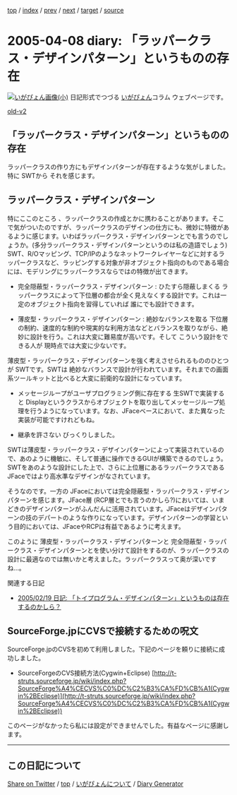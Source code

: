 [top](../index.html) 
 / [index](index.html) 
 / [prev](ig050403.html) 
 / [next](ig050414.html) 
 / [target](https://igapyon.github.io/diary/2005/ig050408.html) 
 / [source](https://github.com/igapyon/diary/blob/gh-pages/2005/ig050408.src.md) 

2005-04-08 diary: 「ラッパークラス・デザインパターン」というものの存在
=====================================================================================================
[![いがぴょん画像(小)](https://igapyon.github.io/diary/images/iga200306s.jpg "いがぴょん")](https://igapyon.github.io/diary/memo/memoigapyon.html) 日記形式でつづる [いがぴょん](https://igapyon.github.io/diary/memo/memoigapyon.html)コラム ウェブページです。

[old-v2](ig050408-orig.html)

## 「ラッパークラス・デザインパターン」というものの存在

ラッパークラスの作り方にもデザインパターンが存在するような気がしました。特に SWTから それを感じます。


## ラッパークラス・デザインパターン

特にここのところ 、ラッパークラスの作成とかに携わることがあります。そこで気がついたのですが、ラッパークラスのデザインの仕方にも、微妙に特徴があるように感じます。いわばラッパークラス・デザインパターンとでも言うのでしょうか。(多分ラッパークラス・デザインパターンというのは私の造語でしょう) SWT、R/Oマッピング、TCP/IPのようなネットワークレイヤーなどに対するラッパークラスなど、ラッピングする対象が非オブジェクト指向のものである場合には、モデリングにラッパークラスならではの特徴が出てきます。

* 完全隠蔽型・ラッパークラス・デザインパターン : ひたすら隠蔽しまくる
  ラッパークラスによって下位層の都合が全く見えなくする設計です。これは一定のオブジェクト指向を習得していれば 誰にでも設計できます。
  
* 薄皮型・ラッパークラス・デザインパターン : 絶妙なバランスを取る
  下位層の制約、速度的な制約や現実的な利用方法などとバランスを取りながら、絶妙に設計を行う。これは大変に難易度が高いです。そして こういう設計をできる人が
  現時点では大変に少ないです。

薄皮型・ラッパークラス・デザインパターンを強く考えさせられるもののひとつが SWTです。SWTは 絶妙なバランスで設計が行われています。それまでの画面系ツールキットと比べると大変に前衛的な設計になっています。

* メッセージループがユーザプログラミング側に存在する
  生SWTで実装すると Displayというクラスからオブジェクトを取り出してメッセージループ処理を行うようになっています。なお、JFaceベースにおいて、また異なった実装が可能ですけれどもね。
  
* 継承を許さない
  びっくりしました。

SWTは薄皮型・ラッパークラス・デザインパターンによって実装されているので、あのように機敏に、そして普通に操作できるGUIが構築できるのでしょう。SWTをあのような設計にした上で、さらに上位層にあるラッパークラスであるJFaceではより高水準なデザインがなされています。

そうなのです。一方の JFaceにおいては完全隠蔽型・ラッパークラス・デザインパターンを感じます。JFace層 (RCP層とでも言うのかしら?)においては、いまどきのデザインパターンがふんだんに活用されています。JFaceはデザインパターンの技のデパートのような作りになっています。デザインパターンの学習という目的においては、JFaceやRCPは有益であるように考えます。

このように 薄皮型・ラッパークラス・デザインパターンと 完全隠蔽型・ラッパークラス・デザインパターンとを使い分けて設計をするのが、ラッパークラスの設計に最適なのでは無いかと考えました。ラッパークラスって奥が深いですね…。

関連する日記

* [2005/02/19 日記: 「トイプログラム・デザインパターン」というものは存在するのかしら？](ig050219.html)

## SourceForge.jpにCVSで接続するための呪文

SourceForge.jpのCVSを初めて利用しました。下記のページを頼りに接続に成功しました。

* SourceForgeのCVS接続方法(Cygwin+Eclipse)
  [http://t-struts.sourceforge.jp/wiki/index.php?SourceForge%A4%CECVS%C0%DC%C2%B3%CA%FD%CB%A1(Cygwin%2BEclipse)](http://t-struts.sourceforge.jp/wiki/index.php?SourceForge%A4%CECVS%C0%DC%C2%B3%CA%FD%CB%A1(Cygwin%2BEclipse))

このページがなかったら私には設定ができませんでした。有益なページに感謝します。


----------------------------------------------------------------------------------------------------

## この日記について

[Share on Twitter](https://twitter.com/intent/tweet?hashtags=igapyon%2Cdiary%2C%E3%81%84%E3%81%8C%E3%81%B4%E3%82%87%E3%82%93&text=%E3%80%8C%E3%83%A9%E3%83%83%E3%83%91%E3%83%BC%E3%82%AF%E3%83%A9%E3%82%B9%E3%83%BB%E3%83%87%E3%82%B6%E3%82%A4%E3%83%B3%E3%83%91%E3%82%BF%E3%83%BC%E3%83%B3%E3%80%8D%E3%81%A8%E3%81%84%E3%81%86%E3%82%82%E3%81%AE%E3%81%AE%E5%AD%98%E5%9C%A8&url=https%3A%2F%2Figapyon.github.io%2Fdiary%2F2005%2Fig050408.html) / [top](../index.html) / [いがぴょんについて](https://igapyon.github.io/diary/memo/memoigapyon.html) / [Diary Generator](https://github.com/igapyon/igapyonv3)
